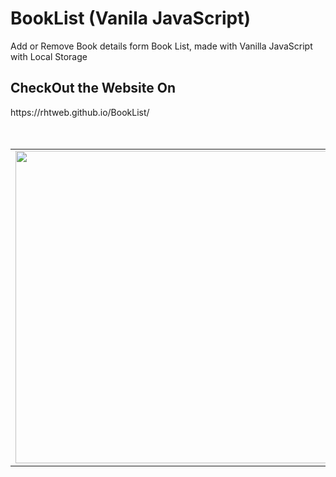 # BookList (Vanila JavaScript)
Add or Remove Book details form Book List, made with Vanilla JavaScript with Local Storage

<h2>CheckOut the Website On</h2>
https://rhtweb.github.io/BookList/
<!--
![BookList](https://user-images.githubusercontent.com/55020650/111141246-56f81c00-85a9-11eb-9844-4132d3a784f2.jpg)
 -->
 <!--
replace ![ image](https://user-images.githubusercontent.com/55020650/111141246-56f81c00-85a9-11eb-9844-4132d3a784f2.jpg) with <img src="https://user-images.githubusercontent.com/55020650/111141246-56f81c00-85a9-11eb-9844-4132d3a784f2.jpg" width="100" height="100">
-->
<br />
<br />
<br />
<table>
  <tr>
   <td><img src="https://user-images.githubusercontent.com/55020650/111141246-56f81c00-85a9-11eb-9844-4132d3a784f2.jpg" width="500" height="500"></td>
   <td>
    <h3>Contact Me</h3>
<ul>
  <li>
    My Portfolio Website <br /> https://rhtwebportfolio.web.app/
  </li>
  <li>
    LinkedIn <br />  https://www.linkedin.com/in/RhtWeb
  </li>
  <li>
    GitHub  <br />    https://github.com/RhtWeb
  </li>
  </ul>
   </td>
 </tr>
 </table>




